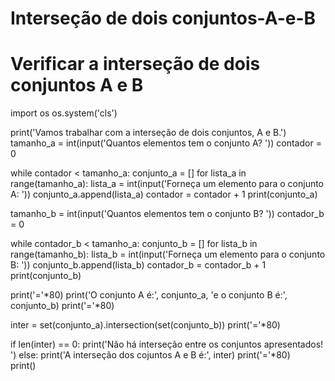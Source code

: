 # Interseção de dois conjuntos-A-e-B
# Verificar a interseção de dois conjuntos A e B

import os
os.system('cls')

print('Vamos trabalhar com a interseção de dois conjuntos, A e B.')
tamanho_a = int(input('Quantos elementos tem o conjunto A? '))
contador = 0

while contador < tamanho_a:
    conjunto_a = []
    for lista_a in range(tamanho_a):
        lista_a = int(input('Forneça um elemento para o conjunto A: '))
        conjunto_a.append(lista_a)
        contador = contador + 1
        print(conjunto_a)

tamanho_b = int(input('Quantos elementos tem o conjunto B? '))
contador_b = 0

while contador_b < tamanho_a:
    conjunto_b = []
    for lista_b in range(tamanho_b):
        lista_b = int(input('Forneça um elemento para o conjunto B: '))
        conjunto_b.append(lista_b)
        contador_b = contador_b + 1
        print(conjunto_b)


print('='*80)
print('O conjunto A é:', conjunto_a, 'e o conjunto B é:', conjunto_b)
print('='*80)

inter = set(conjunto_a).intersection(set(conjunto_b))
print('='*80)

if len(inter) == 0:
    print('Não há interseção entre os conjuntos apresentados! ')
else:
    print('A interseção dos cojuntos A e B é:', inter)
print('='*80)    
print()
